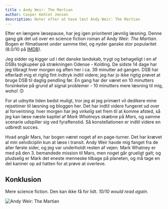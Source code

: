 ```yaml
---
title : Andy Weir: The Martian
author: Casper Kehlet Jensen
description: Noter efter at have læst Andy Weir: The Martian
---
```


Efter en længere læsepause, har jeg igen prioriteret jævnlig læsning.
Denne gang gik det ud over en science fiction roman af Andy Weir: *The Martian*.
Bogen er filmatiseret under samme titel, og nyder ganske stor popularitet (8.0/10 på [IMDB](www.imdb.com/title/tt3659388)).

Jeg sidder og kigger ud i det danske landskab, trygt og behageligt i en af DSBs togkupéer på strækningen Odense - Kolding.
De sidste 14 dage har jeg tilbragt hver morgen og aften her i ca. 39 minutter ad gangen.
DSB har efterladt mig et rigtig fint indtryk indtil videre; jeg har jo ikke rigtig prøvet at bruge DSB til daglig pendling før.
Én gang har der været en 10 minutters forsinkelse på grund af signal problemer - 10 minutters mere læsning til mig, woho! :D

For at udnytte tiden bedst muligt, tror jeg at jeg primært vil dedikere mine rejsetimer til læsning og bloggen her.
Det har indtil videre fungeret ud over al forventning: hver morgen har jeg *virkelig* set frem til at komme afsted,
så jeg kan læse næste kapitel af *Mark Whatney*s skæbne på *Mars*, og samme scenarie udspiller sig ved fyraftenstid.
Så konstellationen er indtil videre en udbredt succes.

Hvad angår Mars, har bogen været noget af en page-turner. Det har krævet al min selvdiciplin kun at læse i transit.
Andy Weir havde mig fanget fra de aller første sider, og jeg var underholdt resten af vejen.
Mark Whatney er med på den 3. bemandede mission til Mars, men noget går grueligt galt; og pludselig er Mark det eneste
menneske tilbage på planeten, og må tage en del kaniner op ad hatten for at prøve at overleve.

## Konklusion
Mere science fiction. Den kan ikke få for lidt. *10/10 would read again*.

![Andy Weir: The Martian](/static/img/andy-weir-the-martian.jpg)
